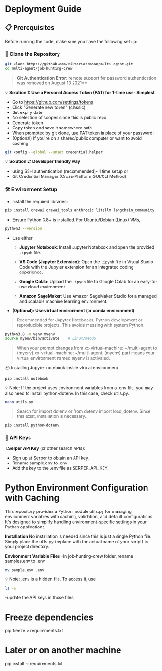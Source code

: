 # Deployment Guide

## 📋 Prerequisites
Before running the code, make sure you have the following set up:

### 📁 Clone the Repository
```bash
git clone https://github.com/viktoriasemaan/multi-agent.git
cd multi-agent/job-hunting-crew
```
> **Git Authentication Error**: remote support for password authentication was removed on August 13 2021**

💡 **Solution 1: Use a Personal Access Token (PAT) for 1-time use- Simplest**
- Go to https://github.com/settings/tokens
- Click "Generate new token" (classic)
- Set expiry date
- No selection of scopes since this is public repo
- Generate token
- Copy token and save it somewhere safe
- When prompted by git clone, use PAT token in place of your password:
- (Optional) If you're on a shared/public computer or want to avoid caching
```bash 
git config --global --unset credential.helper
```

💡 **Solution 2: Developer friendly way**
- using SSH authentication (recommended)- 1 time setup or
- Git Credential Manager (Cross-Platform GUI/CLI Method)

### 🛠 Environment Setup
- Install the required libraries:
```bash
pip install crewai crewai_tools anthropic litellm langchain_community
```

- Ensure Python 3.8+ is installed.
For Ubuntu/Debian (Linux) VMs, 
```bash
python3 --version
```

- Use either
  * **Jupyter Notebook**: Install Jupyter Notebook and open the provided `.ipynb` file.

  * **VS Code (Jupyter Extension)**: Open the `.ipynb` file in Visual Studio Code with the Jupyter extension for an integrated coding experience.

  * **Google Colab**: Upload the `.ipynb` file to Google Colab for an easy-to-use cloud environment.

  * **Amazon SageMaker**: Use Amazon SageMaker Studio for a managed and scalable machine learning environment.

- **(Optional): Use virtual environment (or conda environment)**
> Recommended for Jupyter Notebooks, Python development or reproducible projects. This avoids messing with system Python.

```bash
python3.8 -m venv myenv
source myenv/bin/activate    # Linux/macOS
```

> When your prompt changes from xx-virtual-machine: ~/multi-agent to (myenv) xx-virtual-machine: ~/multi-agent, (myenv) part means your virtual environment named myenv is activated.


📦 Installing Jupyter notebook inside virtual environment
```bash
pip install notebook
```

💡 Note: If the project uses environment variables from a .env file, you may also need to install python-dotenv. In this case, check utils.py.
```bash
nano utils.py
```
> Search for import dotenv or from dotenv import load_dotenv. Since this exist, installation is necessary.

```bash
pip install python-dotenv
```

### 🔑 API Keys
1.**Serper API Key** (or other search APIs):
  * Sign up at [Serper](https://serper.dev) to obtain an API key.
  * Rename sample.env to .env
  * Add the key to the .env file as SERPER_API_KEY.

# Python Environment Configuration with Caching
This repository provides a Python module utils.py for managing environment variables with caching, validation, and default configurations. It's designed to simplify handling environment-specific settings in your Python applications.

**Installation**
No installation is needed since this is just a single Python file. Simply place the utils.py (replace with the actual name of your script) in your project directory.

**Environment Variable Files**
-In job-hunting-crew folder, rename samples.env to .env

```bash
mv sample.env .env
```
💡 Note: .env is a hidden file. To access it, use
```bash
ls -a
```

-update the API keys in those files.


# Freeze dependencies
pip freeze > requirements.txt

# Later or on another machine
pip install -r requirements.txt



